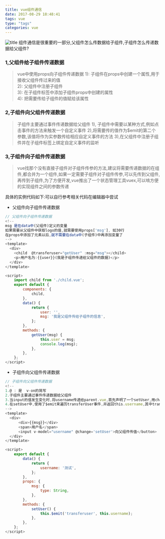 ```yaml
---
title: vue组件通信
date: 2017-08-29 18:48:41
tags: vue
type: "tags"
categories: vue
---
```

![title](http://upload-images.jianshu.io/upload_images/1541368-d9be1b3b39abc037?imageMogr2/auto-orient/strip%7CimageView2/2/w/1240)
组件通信是很重要的一部分,父组件怎么传数据给子组件,子组件怎么传递数据给父组件?
<!--more-->
### 1,父组件给子组件传递数据

>  vue中使用props向子组件传递数据
1): 子组件在props中创建一个属性,用于接收父组件传过来的值  
2): 父组件中注册子组件  
3): 在子组件标签中添加子组件props中创建的属性  
4): 把需要传给子组件的值赋给该属性  
###  2,子组件向父组件传递数据

> 子组件主要通过事件传递数据给父组件
1), 子组件中需要以某种方式,例如点击事件的方法来触发一个自定义事件
2),将需要传的值作为$emit的第二个参数,该值将作为实参数传给相应自定义事件的方法
3),在父组件中注册子组件并在子组件标签上绑定自定义事件的监听
### 3,子组件向子组件传递数据

> vue找那个没有直接子组件对子组件传参的方法,建议将需要传递数据的在组件,都合并为一个组件,如果一定需要子组件对子组件传参,可以先传到父组件,再传到子组件,为了方便开发,vue推出了一个状态管理工具vuex,可以啃方便的实现组件之间的参数传递

具体的实例代码如下:可以自行参考相关代码在编辑器中尝试
-  父组件向子组件传递数据
```js
// 父组件向子组件传递数据
<!--
msg 是在data中(父组件)定义的变量
如果需要从父组件中获取logo的值,就需要使用props['msg'], 如30行
在props中添加了元素以后,就不需要在data中(子组件)中再添加变量了
-->
<template>
  <div>
    <child  @transferuser="getUser" :msg="msg"></child>  
    <p>用户名为:{{user}}(我是子组件传递给父组件的数据)</p>  
  </div>
</template>

<script>
    import child from './child.vue';
    export default {
        components: {
            child,
        },
        data() {
            return {
                user: '',
                msg: '我是父组件传给子组件的信息',
            };
        },
        methods: {
            getUser(msg) {
                this.user = msg;
                console.log(msg);
            },
        },
    };
</script>

```
- 子组件向父组件传递数据
```js
// 子组件向父组件传递数据
<!--
1.@ : 是  v-on的简写
2.子组件主要通过事件传递数据给父组件
3.当input的值发生变化时,将username传递给parent.vue,首先声明了一个setUser,用change事件来调用setUser
4.在setUser中,使用了$emit来遍历transferUser事件,并返回this.username,其中transferuser是一个自定义事件,功能类似一个中转,this.username通过这个事件传递给父组件
-->
<template>
  <div>
      <div>{{msg}}</div>
      <span>用户名</span>
      <input v-model="username" @change='setUser'>向父组件传值</button>
  </div>
</template>

<script>
    export default {
        data() {
            return {
                username: '测试',
            };
        },
        props: {
            msg: {
                type: String,
            },
        },
        methods: {
            setUser() {
                this.$emit('transferuser', this.username);
            },
        },
    };
</script>



```